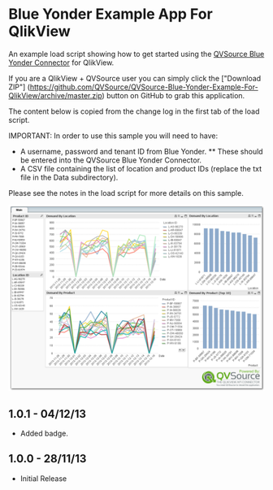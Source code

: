 Blue Yonder Example App For QlikView
====================================
An example load script showing how to get started using the [QVSource Blue Yonder Connector](http://wiki.qvsource.com/Blue-Yonder-Connector-For-QlikView.ashx) for QlikView.

If you are a QlikView + QVSource user you can simply click the ["Download ZIP"] (https://github.com/QVSource/QVSource-Blue-Yonder-Example-For-QlikView/archive/master.zip) button on GitHub to grab this application.

The content below is copied from the change log in the first tab of the load script.

IMPORTANT: In order to use this sample you will need to have:
* A username, password and tenant ID from Blue Yonder.
** These should be entered into the QVSource Blue Yonder Connector.
* A CSV file containing the list of location and product IDs (replace the txt file in the Data subdirectory).

Please see the notes in the load script for more details on this sample.

![](Screenshot.png)

1.0.1 - 04/12/13
----------------
* Added badge.

1.0.0 - 28/11/13
----------------
* Initial Release

